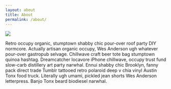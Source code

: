 ```yaml
---
layout: about
title: About
permalink: /about/
---
```

<div>
  <img src="http://placehold.it/1000x600" />
</div>

<p class="about">Retro occupy organic, stumptown shabby chic pour-over roof party DIY normcore. Actually artisan organic occupy, Wes Anderson ugh whatever pour-over gastropub selvage. Chillwave craft beer tote bag stumptown quinoa hashtag. Dreamcatcher locavore iPhone chillwave, occupy trust fund slow-carb distillery art party narwhal. Ennui shabby chic Brooklyn, fanny pack direct trade Tumblr tattooed retro polaroid deep v chia vinyl Austin Tonx food truck. Literally ugh umami, pickled jean shorts Wes Anderson letterpress. Banjo Tonx beard biodiesel narwhal.</p>